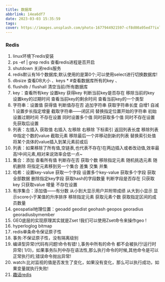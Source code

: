 ```yaml
---
title: 数据库
abbrlink: 14ea6df7
date: 2023-03-03 15:35:59
tags:
cover: https://images.unsplash.com/photo-1677944921597-cf8d00a95ed7?ixlib=rb-4.0.3&ixid=MnwxMjA3fDB8MHxwaG90by1wYWdlfHx8fGVufDB8fHx8&auto=format&fit=crop&w=687&q=80
---
```

### Redis
1. linux环境下redis安装
2. ps -ef | grep redis 查看redis进程是否开启
3. shutdown 关闭redis服务
4. redis默认有16个数据库;默认使用的是第0个;可以使用select进行切换数据库! 
5. dbsize 查看DB大小 、keys * #查看数据库所有的key 、
6. flushdb / flushall 清空当前/所有数据库
7. key：查看所有key 设置key 获得key 判断当前key是否存在 移除当前的key 设置key的过期时间 查看当前key的剩余时间 查看当前key的一个类型
8. 字符串：设置值 获得值 判断值存在否 追加字符串 获取字符串长度 自增1 自减1 设置步长指定增量 截取字符串——闭区间 替换指定位置开始的字符串 初始设置过期时间 不存在设置 同时设置多个值 同时获取多个值 同时不存在设置 先获取后设置
9. 列表：左插入 获取值 右插入 左移除 右移除 下标索引 返回列表长度 移除列表中指定个数的value 截取元素 移除最后一个并移动到新的列表 替换索引处值 将某个具体的value插入到某元素前或后 
10. 列表：如果移除了所有值,空链表,也代表不存在!在两边插入或者改动值,效率最高!中间元素,相对来说效率会低一点~
11. 集合：添加 查看所有值 判断存在否 获取个数 移除指定元素 随机挑选元素 随机删除 将指定元素移到另一个集合 差集 交集 并集
12. 哈希：设置key-value 获取一个字段 设置多个key-value 获取多个字段 获取全部数据 删除指定key字段 获取hash的字段数量 判断字段是否存在 只获取key 只获取value 增量 不存在设置
13. 有序集合：添加值——有分数 从小到大显示用户并附带成绩 从大到小显示 显示score小于某值的升序排序 移除指定元素 获取元素个数 获取指定区间的成员数量 
14. geospatial地理位置：geoadd geodist geohash geopos georadius georadiusbymember
15. GEO底层的实现原理其实就是Zset !我们可以使用Zset命令来操作geo !
16. hyperloglog bitmap
17. redis单条命令保证原子性
18. 事务:不保证原子性，没有隔离级别
19. 编译型异常(代码有问题!命令有错! ),事务中所有的命令 都不会被执行!运行时异常( 1/0)，如果事务队列中存在语法性,那么执行命令的时候,其他命令是可以正常执行的,错误命令抛出异常!
20. watch:比对监视的值是否发生了变化，如果没有变化，那么可以执行成功，如果变量就执行失败!
21. [趣话redis](https://www.bilibili.com/video/BV1Fd4y1T7pD/?spm_id_from=333.337.search-card.all.click&vd_source=8f841660eaffa503121a503667bfc063)